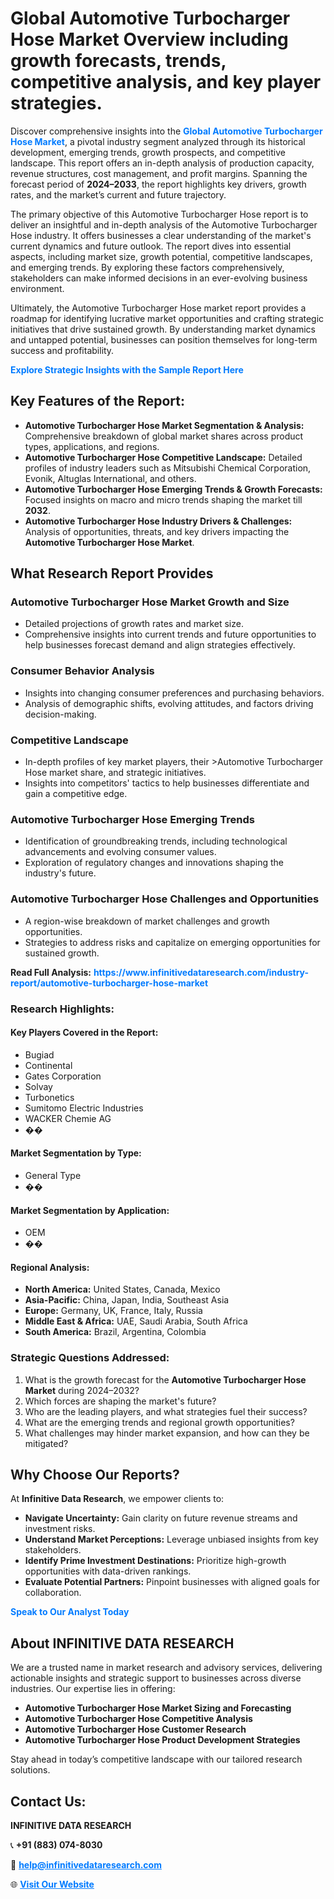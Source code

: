 <h1>Global Automotive Turbocharger Hose Market Overview including growth forecasts, trends, competitive analysis, and key player strategies.</h1>
<p>
Discover comprehensive insights into the 
<a href="https://www.infinitivedataresearch.com/industry-report/automotive-turbocharger-hose-market" rel="dofollow" style="color: #007BFF; text-decoration: none;"><strong>Global Automotive Turbocharger Hose Market</strong></a>, a pivotal industry segment analyzed through its historical development, emerging trends, growth prospects, and competitive landscape. This report offers an in-depth analysis of production capacity, revenue structures, cost management, and profit margins. Spanning the forecast period of <strong>2024–2033</strong>, the report highlights key drivers, growth rates, and the market’s current and future trajectory.
</p>
<p>
The primary objective of this Automotive Turbocharger Hose report is to deliver an insightful and in-depth analysis of the Automotive Turbocharger Hose industry. It offers businesses a clear understanding of the market's current dynamics and future outlook. The report dives into essential aspects, including market size, growth potential, competitive landscapes, and emerging trends. By exploring these factors comprehensively, stakeholders can make informed decisions in an ever-evolving business environment.
</p>
<p>
Ultimately, the Automotive Turbocharger Hose market report provides a roadmap for identifying lucrative market opportunities and crafting strategic initiatives that drive sustained growth. By understanding market dynamics and untapped potential, businesses can position themselves for long-term success and profitability.
</p>
<p>
<a href="https://www.infinitivedataresearch.com/request-sample/reportId=107842" style="color: #007BFF; text-decoration: none;"><strong>Explore Strategic Insights with the Sample Report Here</strong></a>
</p>

<h2>Key Features of the Report:</h2>
<ul>
<li><strong>Automotive Turbocharger Hose Market Segmentation & Analysis:</strong> Comprehensive breakdown of global market shares across product types, applications, and regions.</li>
<li><strong>Automotive Turbocharger Hose Competitive Landscape:</strong> Detailed profiles of industry leaders such as Mitsubishi Chemical Corporation, Evonik, Altuglas International, and others.</li>
<li><strong>Automotive Turbocharger Hose Emerging Trends & Growth Forecasts:</strong> Focused insights on macro and micro trends shaping the market till <strong>2032</strong>.</li>
<li><strong>Automotive Turbocharger Hose Industry Drivers & Challenges:</strong> Analysis of opportunities, threats, and key drivers impacting the <strong>Automotive Turbocharger Hose Market</strong>.</li>
</ul>

<h2>What Research Report Provides</h2>
<h3>Automotive Turbocharger Hose Market Growth and Size</h3>
<ul>
<li>Detailed projections of growth rates and market size.</li>
<li>Comprehensive insights into current trends and future opportunities to help businesses forecast demand and align strategies effectively.</li>
</ul>

<h3>Consumer Behavior Analysis</h3>
<ul>
<li>Insights into changing consumer preferences and purchasing behaviors.</li>
<li>Analysis of demographic shifts, evolving attitudes, and factors driving decision-making.</li>
</ul>

<h3>Competitive Landscape</h3>
<ul>
<li>In-depth profiles of key market players, their >Automotive Turbocharger Hose market share, and strategic initiatives.</li>
<li>Insights into competitors' tactics to help businesses differentiate and gain a competitive edge.</li>
</ul>

<h3>Automotive Turbocharger Hose Emerging Trends</h3>
<ul>
<li>Identification of groundbreaking trends, including technological advancements and evolving consumer values.</li>
<li>Exploration of regulatory changes and innovations shaping the industry's future.</li>
</ul>

<h3>Automotive Turbocharger Hose Challenges and Opportunities</h3>
<ul>
<li>A region-wise breakdown of market challenges and growth opportunities.</li>
<li>Strategies to address risks and capitalize on emerging opportunities for sustained growth.</li>
</ul>
<p><strong>Read Full Analysis:</strong> <a href="https://www.infinitivedataresearch.com/industry-report/automotive-turbocharger-hose-market" rel="dofollow" style="color: #007BFF; text-decoration: none;"><strong>https://www.infinitivedataresearch.com/industry-report/automotive-turbocharger-hose-market</strong></a></p>
<h3>Research Highlights:</h3>
<h4>Key Players Covered in the Report:</h4>
<ul><li>Bugiad</li><li>Continental</li><li>Gates Corporation</li><li>Solvay</li><li>Turbonetics</li><li>Sumitomo Electric Industries</li><li>WACKER Chemie AG</li><li>��</li></ul>
<h4>Market Segmentation by Type:</h4>
<ul><li>General Type</li><li>��</li></ul>
<h4>Market Segmentation by Application:</h4>
<ul><li>OEM</li><li>��</li></ul>

<h4>Regional Analysis:</h4>
<ul>
<li><strong>North America:</strong> United States, Canada, Mexico</li>
<li><strong>Asia-Pacific:</strong> China, Japan, India, Southeast Asia</li>
<li><strong>Europe:</strong> Germany, UK, France, Italy, Russia</li>
<li><strong>Middle East & Africa:</strong> UAE, Saudi Arabia, South Africa</li>
<li><strong>South America:</strong> Brazil, Argentina, Colombia</li>
</ul>

<h3>Strategic Questions Addressed:</h3>
<ol>
<li>What is the growth forecast for the <strong>Automotive Turbocharger Hose Market</strong> during 2024–2032?</li>
<li>Which forces are shaping the market's future?</li>
<li>Who are the leading players, and what strategies fuel their success?</li>
<li>What are the emerging trends and regional growth opportunities?</li>
<li>What challenges may hinder market expansion, and how can they be mitigated?</li>
</ol>

<h2>Why Choose Our Reports?</h2>
<p>At <strong>Infinitive Data Research</strong>, we empower clients to:</p>
<ul>
<li><strong>Navigate Uncertainty:</strong> Gain clarity on future revenue streams and investment risks.</li>
<li><strong>Understand Market Perceptions:</strong> Leverage unbiased insights from key stakeholders.</li>
<li><strong>Identify Prime Investment Destinations:</strong> Prioritize high-growth opportunities with data-driven rankings.</li>
<li><strong>Evaluate Potential Partners:</strong> Pinpoint businesses with aligned goals for collaboration.</li>
</ul>
<p><a href="https://www.infinitivedataresearch.com/industry-report/automotive-turbocharger-hose-market" rel="dofollow" style="color: #007BFF; text-decoration: none;"><strong>Speak to Our Analyst Today</strong></a></p>

<h2>About INFINITIVE DATA RESEARCH</h2>
<p>We are a trusted name in market research and advisory services, delivering actionable insights and strategic support to businesses across diverse industries. Our expertise lies in offering:</p>
<ul>
<li><strong>Automotive Turbocharger Hose Market Sizing and Forecasting</strong></li>
<li><strong>Automotive Turbocharger Hose Competitive Analysis</strong></li>
<li><strong>Automotive Turbocharger Hose Customer Research</strong></li>
<li><strong>Automotive Turbocharger Hose Product Development Strategies</strong></li>
</ul>
<p>Stay ahead in today’s competitive landscape with our tailored research solutions.</p>

<h2>Contact Us:</h2>
<p><strong>INFINITIVE DATA RESEARCH</strong></p>
<p>📞 <strong>+91 (883) 074-8030</strong></p>
<p>📧 <strong><a href="mailto:help@infinitivedataresearch.com" style="color: #007BFF;">help@infinitivedataresearch.com</a></strong></p>
<p>🌐 <strong><a href="https://www.infinitivedataresearch.com" rel="dofollow" style="color: #007BFF;">Visit Our Website</a></strong></p>